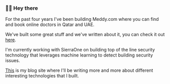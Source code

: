 ### 👋🏼 Hey there

For the past four years I've been building Meddy.com where you can find and book online doctors in Qatar and UAE. 

We've built some great stuff and we've written about it, you can check it out [here](https://medium.com/swlh/scaling-our-aws-infrastructure-9e64e6817b8c).

I'm currently working with SierraOne on building top of the line security technology that leverages machine learning to detect building security issues.

[This](https://yasser.codes) is my blog site where I'll be writing more and more about different interesting technologies that I built.
